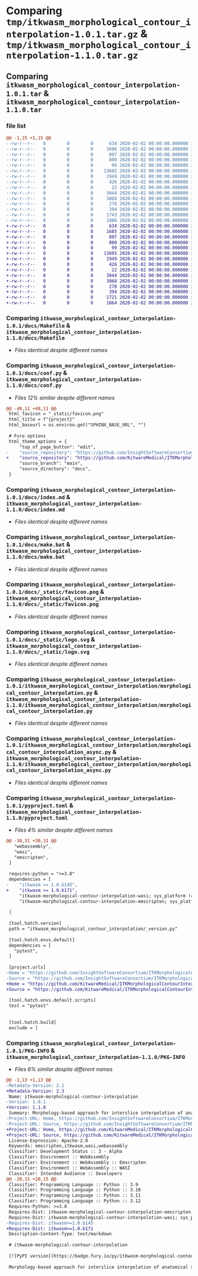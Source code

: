 # Comparing `tmp/itkwasm_morphological_contour_interpolation-1.0.1.tar.gz` & `tmp/itkwasm_morphological_contour_interpolation-1.1.0.tar.gz`

## Comparing `itkwasm_morphological_contour_interpolation-1.0.1.tar` & `itkwasm_morphological_contour_interpolation-1.1.0.tar`

### file list

```diff
@@ -1,15 +1,15 @@
--rw-r--r--   0        0        0      634 2020-02-02 00:00:00.000000 itkwasm_morphological_contour_interpolation-1.0.1/docs/Makefile
--rw-r--r--   0        0        0     1696 2020-02-02 00:00:00.000000 itkwasm_morphological_contour_interpolation-1.0.1/docs/conf.py
--rw-r--r--   0        0        0      897 2020-02-02 00:00:00.000000 itkwasm_morphological_contour_interpolation-1.0.1/docs/index.md
--rw-r--r--   0        0        0      800 2020-02-02 00:00:00.000000 itkwasm_morphological_contour_interpolation-1.0.1/docs/make.bat
--rw-r--r--   0        0        0       99 2020-02-02 00:00:00.000000 itkwasm_morphological_contour_interpolation-1.0.1/docs/requirements.txt
--rw-r--r--   0        0        0    13605 2020-02-02 00:00:00.000000 itkwasm_morphological_contour_interpolation-1.0.1/docs/_static/favicon.png
--rw-r--r--   0        0        0     2949 2020-02-02 00:00:00.000000 itkwasm_morphological_contour_interpolation-1.0.1/docs/_static/logo.svg
--rw-r--r--   0        0        0      426 2020-02-02 00:00:00.000000 itkwasm_morphological_contour_interpolation-1.0.1/itkwasm_morphological_contour_interpolation/__init__.py
--rw-r--r--   0        0        0       22 2020-02-02 00:00:00.000000 itkwasm_morphological_contour_interpolation-1.0.1/itkwasm_morphological_contour_interpolation/_version.py
--rw-r--r--   0        0        0     3044 2020-02-02 00:00:00.000000 itkwasm_morphological_contour_interpolation-1.0.1/itkwasm_morphological_contour_interpolation/morphological_contour_interpolation.py
--rw-r--r--   0        0        0     3068 2020-02-02 00:00:00.000000 itkwasm_morphological_contour_interpolation-1.0.1/itkwasm_morphological_contour_interpolation/morphological_contour_interpolation_async.py
--rw-r--r--   0        0        0      270 2020-02-02 00:00:00.000000 itkwasm_morphological_contour_interpolation-1.0.1/.gitignore
--rw-r--r--   0        0        0      394 2020-02-02 00:00:00.000000 itkwasm_morphological_contour_interpolation-1.0.1/README.md
--rw-r--r--   0        0        0     1743 2020-02-02 00:00:00.000000 itkwasm_morphological_contour_interpolation-1.0.1/pyproject.toml
--rw-r--r--   0        0        0     1886 2020-02-02 00:00:00.000000 itkwasm_morphological_contour_interpolation-1.0.1/PKG-INFO
+-rw-r--r--   0        0        0      634 2020-02-02 00:00:00.000000 itkwasm_morphological_contour_interpolation-1.1.0/docs/Makefile
+-rw-r--r--   0        0        0     1685 2020-02-02 00:00:00.000000 itkwasm_morphological_contour_interpolation-1.1.0/docs/conf.py
+-rw-r--r--   0        0        0      897 2020-02-02 00:00:00.000000 itkwasm_morphological_contour_interpolation-1.1.0/docs/index.md
+-rw-r--r--   0        0        0      800 2020-02-02 00:00:00.000000 itkwasm_morphological_contour_interpolation-1.1.0/docs/make.bat
+-rw-r--r--   0        0        0       99 2020-02-02 00:00:00.000000 itkwasm_morphological_contour_interpolation-1.1.0/docs/requirements.txt
+-rw-r--r--   0        0        0    13605 2020-02-02 00:00:00.000000 itkwasm_morphological_contour_interpolation-1.1.0/docs/_static/favicon.png
+-rw-r--r--   0        0        0     2949 2020-02-02 00:00:00.000000 itkwasm_morphological_contour_interpolation-1.1.0/docs/_static/logo.svg
+-rw-r--r--   0        0        0      426 2020-02-02 00:00:00.000000 itkwasm_morphological_contour_interpolation-1.1.0/itkwasm_morphological_contour_interpolation/__init__.py
+-rw-r--r--   0        0        0       22 2020-02-02 00:00:00.000000 itkwasm_morphological_contour_interpolation-1.1.0/itkwasm_morphological_contour_interpolation/_version.py
+-rw-r--r--   0        0        0     3044 2020-02-02 00:00:00.000000 itkwasm_morphological_contour_interpolation-1.1.0/itkwasm_morphological_contour_interpolation/morphological_contour_interpolation.py
+-rw-r--r--   0        0        0     3068 2020-02-02 00:00:00.000000 itkwasm_morphological_contour_interpolation-1.1.0/itkwasm_morphological_contour_interpolation/morphological_contour_interpolation_async.py
+-rw-r--r--   0        0        0      270 2020-02-02 00:00:00.000000 itkwasm_morphological_contour_interpolation-1.1.0/.gitignore
+-rw-r--r--   0        0        0      394 2020-02-02 00:00:00.000000 itkwasm_morphological_contour_interpolation-1.1.0/README.md
+-rw-r--r--   0        0        0     1721 2020-02-02 00:00:00.000000 itkwasm_morphological_contour_interpolation-1.1.0/pyproject.toml
+-rw-r--r--   0        0        0     1864 2020-02-02 00:00:00.000000 itkwasm_morphological_contour_interpolation-1.1.0/PKG-INFO
```

### Comparing `itkwasm_morphological_contour_interpolation-1.0.1/docs/Makefile` & `itkwasm_morphological_contour_interpolation-1.1.0/docs/Makefile`

 * *Files identical despite different names*

### Comparing `itkwasm_morphological_contour_interpolation-1.0.1/docs/conf.py` & `itkwasm_morphological_contour_interpolation-1.1.0/docs/conf.py`

 * *Files 12% similar despite different names*

```diff
@@ -48,11 +48,11 @@
 html_favicon = "_static/favicon.png"
 html_title = f"{project}"
 html_baseurl = os.environ.get("SPHINX_BASE_URL", "")
 
 # Furo options
 html_theme_options = {
     "top_of_page_button": "edit",
-    "source_repository": "https://github.com/InsightSoftwareConsortium/ITKMorphologicalContourInterpolation",
+    "source_repository": "https://github.com/KitwareMedical/ITKMorphologicalContourInterpolation",
     "source_branch": "main",
     "source_directory": "docs",
 }
```

### Comparing `itkwasm_morphological_contour_interpolation-1.0.1/docs/index.md` & `itkwasm_morphological_contour_interpolation-1.1.0/docs/index.md`

 * *Files identical despite different names*

### Comparing `itkwasm_morphological_contour_interpolation-1.0.1/docs/make.bat` & `itkwasm_morphological_contour_interpolation-1.1.0/docs/make.bat`

 * *Files identical despite different names*

### Comparing `itkwasm_morphological_contour_interpolation-1.0.1/docs/_static/favicon.png` & `itkwasm_morphological_contour_interpolation-1.1.0/docs/_static/favicon.png`

 * *Files identical despite different names*

### Comparing `itkwasm_morphological_contour_interpolation-1.0.1/docs/_static/logo.svg` & `itkwasm_morphological_contour_interpolation-1.1.0/docs/_static/logo.svg`

 * *Files identical despite different names*

### Comparing `itkwasm_morphological_contour_interpolation-1.0.1/itkwasm_morphological_contour_interpolation/morphological_contour_interpolation.py` & `itkwasm_morphological_contour_interpolation-1.1.0/itkwasm_morphological_contour_interpolation/morphological_contour_interpolation.py`

 * *Files identical despite different names*

### Comparing `itkwasm_morphological_contour_interpolation-1.0.1/itkwasm_morphological_contour_interpolation/morphological_contour_interpolation_async.py` & `itkwasm_morphological_contour_interpolation-1.1.0/itkwasm_morphological_contour_interpolation/morphological_contour_interpolation_async.py`

 * *Files identical despite different names*

### Comparing `itkwasm_morphological_contour_interpolation-1.0.1/pyproject.toml` & `itkwasm_morphological_contour_interpolation-1.1.0/pyproject.toml`

 * *Files 4% similar despite different names*

```diff
@@ -30,31 +30,31 @@
   "webassembly",
   "wasi",
   "emscripten",
 ]
 
 requires-python = ">=3.8"
 dependencies = [
-    "itkwasm >= 1.0.b145",
+    "itkwasm >= 1.0.b171",
     "itkwasm-morphological-contour-interpolation-wasi; sys_platform != \"emscripten\"",
     "itkwasm-morphological-contour-interpolation-emscripten; sys_platform == \"emscripten\"",
 
 ]
 
 [tool.hatch.version]
 path = "itkwasm_morphological_contour_interpolation/_version.py"
 
 [tool.hatch.envs.default]
 dependencies = [
   "pytest",
 ]
 
 [project.urls]
-Home = "https://github.com/InsightSoftwareConsortium/ITKMorphologicalContourInterpolation"
-Source = "https://github.com/InsightSoftwareConsortium/ITKMorphologicalContourInterpolation"
+Home = "https://github.com/KitwareMedical/ITKMorphologicalContourInterpolation"
+Source = "https://github.com/KitwareMedical/ITKMorphologicalContourInterpolation"
 
 [tool.hatch.envs.default.scripts]
 test = "pytest"
 
 
 [tool.hatch.build]
 exclude = [
```

### Comparing `itkwasm_morphological_contour_interpolation-1.0.1/PKG-INFO` & `itkwasm_morphological_contour_interpolation-1.1.0/PKG-INFO`

 * *Files 6% similar despite different names*

```diff
@@ -1,13 +1,13 @@
-Metadata-Version: 2.1
+Metadata-Version: 2.3
 Name: itkwasm-morphological-contour-interpolation
-Version: 1.0.1
+Version: 1.1.0
 Summary: Morphology-based approach for interslice interpolation of anatomical slices from volumetric images.
-Project-URL: Home, https://github.com/InsightSoftwareConsortium/ITKMorphologicalContourInterpolation
-Project-URL: Source, https://github.com/InsightSoftwareConsortium/ITKMorphologicalContourInterpolation
+Project-URL: Home, https://github.com/KitwareMedical/ITKMorphologicalContourInterpolation
+Project-URL: Source, https://github.com/KitwareMedical/ITKMorphologicalContourInterpolation
 License-Expression: Apache-2.0
 Keywords: emscripten,itkwasm,wasi,webassembly
 Classifier: Development Status :: 3 - Alpha
 Classifier: Environment :: WebAssembly
 Classifier: Environment :: WebAssembly :: Emscripten
 Classifier: Environment :: WebAssembly :: WASI
 Classifier: Intended Audience :: Developers
@@ -20,15 +20,15 @@
 Classifier: Programming Language :: Python :: 3.9
 Classifier: Programming Language :: Python :: 3.10
 Classifier: Programming Language :: Python :: 3.11
 Classifier: Programming Language :: Python :: 3.12
 Requires-Python: >=3.8
 Requires-Dist: itkwasm-morphological-contour-interpolation-emscripten; sys_platform == 'emscripten'
 Requires-Dist: itkwasm-morphological-contour-interpolation-wasi; sys_platform != 'emscripten'
-Requires-Dist: itkwasm>=1.0.b145
+Requires-Dist: itkwasm>=1.0.b171
 Description-Content-Type: text/markdown
 
 # itkwasm-morphological-contour-interpolation
 
 [![PyPI version](https://badge.fury.io/py/itkwasm-morphological-contour-interpolation.svg)](https://badge.fury.io/py/itkwasm-morphological-contour-interpolation)
 
 Morphology-based approach for interslice interpolation of anatomical slices from volumetric images.
```

